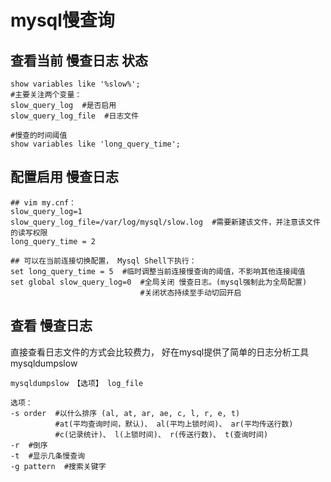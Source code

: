 # mysql慢查询
## 查看当前 慢查日志 状态
```
show variables like '%slow%';
#主要关注两个变量：
slow_query_log  #是否启用
slow_query_log_file  #日志文件

#慢查的时间阈值
show variables like 'long_query_time';
```

## 配置启用 慢查日志
```
## vim my.cnf：
slow_query_log=1
slow_query_log_file=/var/log/mysql/slow.log  #需要新建该文件，并注意该文件的读写权限
long_query_time = 2

## 可以在当前连接切换配置， Mysql Shell下执行：
set long_query_time = 5  #临时调整当前连接慢查询的阈值，不影响其他连接阈值
set global slow_query_log=0  #全局关闭 慢查日志。(mysql强制此为全局配置)
                             #关闭状态持续至手动切回开启
```

## 查看 慢查日志

直接查看日志文件的方式会比较费力， 好在mysql提供了简单的日志分析工具 mysqldumpslow
```
mysqldumpslow 【选项】 log_file

选项：
-s order  #以什么排序 (al, at, ar, ae, c, l, r, e, t)
          #at(平均查询时间，默认)、 al(平均上锁时间)、 ar(平均传送行数)
          #c(记录统计)、 l(上锁时间)、 r(传送行数)、 t(查询时间)
-r  #倒序
-t  #显示几条慢查询
-g pattern  #搜索关键字
```